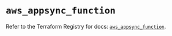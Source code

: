 # `aws_appsync_function`

Refer to the Terraform Registry for docs: [`aws_appsync_function`](https://registry.terraform.io/providers/hashicorp/aws/5.38.0/docs/resources/appsync_function).
